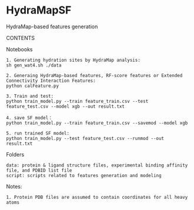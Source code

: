 # HydraMapSF
HydraMap-based features generation


CONTENTS

Notebooks

    1. Generating hydration sites by HydraMap analysis:
    sh gen_wat4.sh ./data
    
    2. Generaing HydraMap-based features, RF-score features or Extended Connectivity Interaction Features:
    python calFeature.py

    3. Train and test:
    python train_model.py --train feature_train.csv --test feature_test.csv --model xgb --out result.txt

    4. save SF model：
    python train_model.py --train feature_train.csv --savemod --model xgb

    5. run trained SF model:
    python train_model.py --test feature_test.csv --runmod --out result.txt

   
Folders
    
    data: protein & ligand structure files, experimental binding affinity file, and PDBID list file
    script: scripts related to features generation and modeling   
    
Notes:

    1. Protein PDB files are assumed to contain coordinates for all heavy atoms
